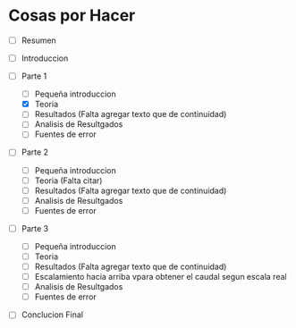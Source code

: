 # Cosas por Hacer

- [ ] Resumen
- [ ] Introduccion
- [ ] Parte 1
    - [ ] Pequeña introduccion
    - [x] Teoria 
    - [ ] Resultados (Falta agregar texto que de continuidad)
    - [ ] Analisis de Resultgados
    - [ ] Fuentes de error
- [ ] Parte 2
    - [ ] Pequeña introduccion
    - [ ] Teoria (Falta citar)
    - [ ] Resultados (Falta agregar texto que de continuidad)
    - [ ] Analisis de Resultgados
    - [ ] Fuentes de error
- [ ] Parte 3
    - [ ] Pequeña introduccion
    - [ ] Teoria
    - [ ] Resultados (Falta agregar texto que de continuidad)
    - [ ] Escalamiento hacia arriba vpara obtener el caudal segun escala real
    - [ ] Analisis de Resultgados
    - [ ] Fuentes de error
- [ ] Conclucion Final

